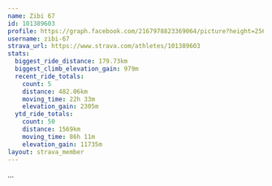 ```yaml
---
name: Zibi 67
id: 101389603
profile: https://graph.facebook.com/2167978823369064/picture?height=256&width=256
username: zibi-67
strava_url: https://www.strava.com/athletes/101389603
stats:
  biggest_ride_distance: 179.73km
  biggest_climb_elevation_gain: 979m
  recent_ride_totals:
    count: 5
    distance: 482.06km
    moving_time: 22h 33m
    elevation_gain: 2305m
  ytd_ride_totals:
    count: 50
    distance: 1569km
    moving_time: 86h 11m
    elevation_gain: 11735m
layout: strava_member
--- 
```

...
